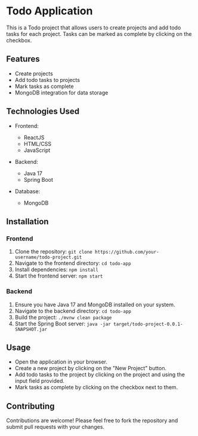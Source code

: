 # Todo Application

This is a Todo project that allows users to create projects and add todo tasks for each project. Tasks can be marked as complete by clicking on the checkbox.

## Features

- Create projects
- Add todo tasks to projects
- Mark tasks as complete
- MongoDB integration for data storage

## Technologies Used

- Frontend:
  - ReactJS
  - HTML/CSS
  - JavaScript

- Backend:
  - Java 17
  - Spring Boot

- Database:
  - MongoDB

## Installation

### Frontend

1. Clone the repository: `git clone https://github.com/your-username/todo-project.git`
2. Navigate to the frontend directory: `cd todo-app`
3. Install dependencies: `npm install`
4. Start the frontend server: `npm start`

### Backend

1. Ensure you have Java 17 and MongoDB installed on your system.
2. Navigate to the backend directory: `cd todo-app`
3. Build the project: `./mvnw clean package`
4. Start the Spring Boot server: `java -jar target/todo-project-0.0.1-SNAPSHOT.jar`

## Usage

- Open the application in your browser.
- Create a new project by clicking on the "New Project" button.
- Add todo tasks to the project by clicking on the project and using the input field provided.
- Mark tasks as complete by clicking on the checkbox next to them.

## Contributing

Contributions are welcome! Please feel free to fork the repository and submit pull requests with your changes.

